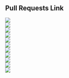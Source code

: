 ## Pull Requests Link
<div><a href="https://github.com/daeryun/daeryun-homepage/compare/main...develop"><img src="https://img.shields.io/badge/대표-red&logoWidth=40"/></a></div>
<div><a href="https://github.com/daeryun/center_detective/compare/main...develop"><img src="https://img.shields.io/badge/형사-red"/></a></div>
<div><a href="https://github.com/daeryun/center_assault/compare/main...develop"><img src="https://img.shields.io/badge/성범죄-red"/></a></div>
<div><a href="https://github.com/daeryun/center_school/compare/main...develop"><img src="https://img.shields.io/badge/학교-red"/></a></div>
<div><a href="https://github.com/daeryun/center_comp/compare/main...develop"><img src="https://img.shields.io/badge/기업-red"/></a></div>
<div><a href="https://github.com/daeryun/center_divorce/compare/main...develop"><img src="https://img.shields.io/badge/이혼-red"/></a></div>
<div><a href="https://github.com/daeryun/center_inherit/compare/main...develop"><img src="https://img.shields.io/badge/상속-red"/></a></div>
<div><a href="https://github.com/daeryun/center_estate/compare/main...develop"><img src="https://img.shields.io/badge/부동산-red"/></a></div>
<div><a href=" https://github.com/daeryun/center_compensation/compare/main...develop"><img src="https://img.shields.io/badge/민사-red"/></a></div>
<div><a href="https://github.com/daeryun/center_administration/compare/main...develop"><img src="https://img.shields.io/badge/행정-red"/></a></div>
<div><a href="https://github.com/daeryun/center_regener/compare/main...develop"><img src="https://img.shields.io/badge/희생파산-red"/></a></div>




